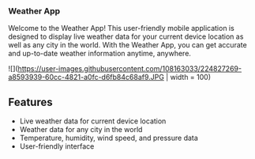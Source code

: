 ### Weather App

Welcome to the Weather App! This user-friendly mobile application is designed to display live weather data for your current device location as well as any city in the world. With the Weather App, you can get accurate and up-to-date weather information anytime, anywhere.

![](https://user-images.githubusercontent.com/108163033/224827269-a8593939-60cc-4821-a0fc-d6fb84c68af9.JPG | width = 100)



## Features

- Live weather data for current device location
- Weather data for any city in the world
- Temperature, humidity, wind speed, and pressure data
- User-friendly interface



